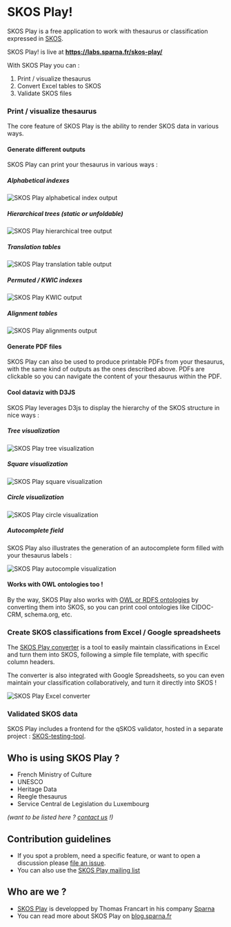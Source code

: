 # SKOS Play!

SKOS Play is a free application to work with thesaurus or classification expressed in [SKOS](https://www.w3.org/TR/2009/REC-skos-reference-20090818/).

SKOS Play! is live at **https://labs.sparna.fr/skos-play/**

With SKOS Play you can :
  1. Print / visualize thesaurus
  2. Convert Excel tables to SKOS
  3. Validate SKOS files

### Print / visualize thesaurus

The core feature of SKOS Play is the ability to render SKOS data in various ways.

#### Generate different outputs

SKOS Play can print your thesaurus in various ways :

##### Alphabetical indexes

![SKOS Play alphabetical index output](github/images/print-alphabetical.png)

##### Hierarchical trees (static or unfoldable)

![SKOS Play hierarchical tree output](github/images/print-tree.png)

##### Translation tables

![SKOS Play translation table output](github/images/print-translations.png)

##### Permuted / KWIC indexes

![SKOS Play KWIC output](github/images/print-kwic.png)

##### Alignment tables

![SKOS Play alignments output](github/images/print-alignments.png)

#### Generate PDF files

SKOS Play can also be used to produce printable PDFs from your thesaurus, with the same kind of outputs as the ones described above. PDFs are clickable so you can navigate the content of your thesaurus within the PDF.

#### Cool dataviz with D3JS

SKOS Play leverages D3js to display the hierarchy of the SKOS structure in nice ways :

##### Tree visualization

![SKOS Play tree visualization](github/images/visualize-tree.png)

##### Square visualization

![SKOS Play square visualization](github/images/visualize-icicle.png)

##### Circle visualization

![SKOS Play circle visualization](github/images/visualize-sunburst.png)

##### Autocomplete field

SKOS Play also illustrates the generation of an autocomplete form filled with your thesaurus labels :

![SKOS Play autocomple visualization](github/images/visualize-autocomplete.png)

#### Works with OWL ontologies too !

By the way, SKOS Play also works with [OWL or RDFS ontologies](https://www.w3.org/TR/owl2-overview/) by converting them into SKOS, so you can print cool ontologies like CIDOC-CRM, schema.org, etc.

### Create SKOS classifications from Excel / Google spreadsheets

The [SKOS Play converter](https://labs.sparna.fr/skos-play/convert) is a tool to easily maintain classifications in Excel and turn them into SKOS, following a simple file template, with specific column headers.

The converter is also integrated with Google Spreadsheets, so you can even maintain your classification collaboratively, and turn it directly into SKOS !

![SKOS Play Excel converter](github/images/convert-excel.png)

### Validated SKOS data

SKOS Play includes a frontend for the qSKOS validator, hosted in a separate project : [SKOS-testing-tool](https://github.com/sparna-git/skos-testing-tool).

## Who is using SKOS Play ?
  - French Ministry of Culture
  - UNESCO
  - Heritage Data
  - Reegle thesaurus
  - Service Central de Legislation du Luxembourg

_(want to be listed here ? [contact us](http://www.sparna.fr/contact) !)_


## Contribution guidelines

* If you spot a problem, need a specific feature, or want to open a discussion please [file an issue](https://github.com/sparna-git/skos-play/issues).
* You can also use the [SKOS Play mailing list](https://groups.google.com/forum/#!forum/skos-play-discuss)

## Who are we ?

*  [SKOS Play](https://labs.sparna.fr/skos-play/) is developped by Thomas Francart in his company [Sparna](http://www.sparna.fr/contact)
*  You can read more about SKOS Play on [blog.sparna.fr](http://blog.sparna.fr)
